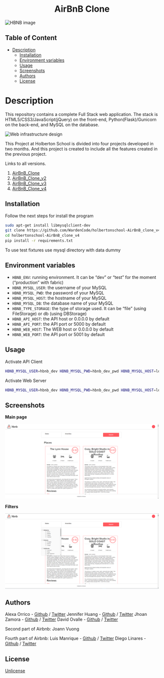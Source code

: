<div align="center">
<h1>AirBnB Clone</h1>
</div>

<img src="https://user-images.githubusercontent.com/68792144/141602345-7b71c4ea-a4dd-42d9-b706-7fc2c7b85ca5.png" alt="HBNB image"/>

## Table of Content
- [Description](#description)
  - [Installation](#installation)
  - [Environment variables](#environment-variables)
  - [Usage](#usage)
  - [Screenshots](#screenshots)
  - [Authors](#authors)
  - [License](#license)

# Description
This repository contains a complete Full Stack web application. The stack is HTML5/CSS3/JavaScript(jQuery) on the front-end, Python(Flask)/Gunicorn on the back-end, and MySQL on the database.

<img src="https://s3.eu-west-3.amazonaws.com/hbtn.intranet.project.files/concepts/74/hbnb_step5.png" alt="Web infrastructure design"/>

This Project at Holberton School is divided into four projects developed in two months. And this project is created to include all the features created in the previous project.

Links to all versions.

1. [AirBnB_Clone](https://github.com/WardenCode/AirBnB_clone)
2. [AirBnB_Clone_v2](https://github.com/WardenCode/AirBnB_clone_v2)
3. [AirBnB_Clone_v3](https://github.com/WardenCode/AirBnB_clone_v3)
4. [AirBnB_Clone_v4](https://github.com/WardenCode/AirBnB_clone_v4)

## Installation
Follow the next steps for install the program
```bash
sudo apt-get install libmysqlclient-dev
git clone https://github.com/WardenCode/holbertonschool-AirBnB_clone_v4.git
cd holbertonschool-AirBnB_clone_v4
pip install -r requirements.txt
```
To use test fixtures use mysql directory with data dummy

## Environment variables

- `HBNB_ENV`: running environment. It can be “dev” or “test” for the moment (“production” with fabric)
- `HBNB_MYSQL_USER`: the username of your MySQL
- `HBNB_MYSQL_PWD`: the password of your MySQL
- `HBNB_MYSQL_HOST`: the hostname of your MySQL
- `HBNB_MYSQL_DB`: the database name of your MySQL
- `HBNB_TYPE_STORAGE`: the type of storage used. It can be “file” (using FileStorage) or db (using DBStorage)
- `HBNB_API_HOST`: the API host or 0.0.0.0 by default
- `HBNB_API_PORT`: the API port or 5000 by default
- `HBNB_WEB_HOST`: The WEB host or 0.0.0.0 by default
- `HBNB_WEB_PORT`: the API port or 5001 by default

## Usage
Activate API Client
```bash
HBNB_MYSQL_USER=hbnb_dev HBNB_MYSQL_PWD=hbnb_dev_pwd HBNB_MYSQL_HOST=localhost HBNB_MYSQL_DB=hbnb_dev_db HBNB_TYPE_STORAGE=db python3 -m api.v1.app
```
Activate Web Server
```bash
HBNB_MYSQL_USER=hbnb_dev HBNB_MYSQL_PWD=hbnb_dev_pwd HBNB_MYSQL_HOST=localhost HBNB_MYSQL_DB=hbnb_dev_db HBNB_TYPE_STORAGE=db python3 -m web_dynamic.hbnb
```

## Screenshots

**Main page**

![](images/main_page.png)

**Filters**

![](images/filters.png)

## Authors
Alexa Orrico - [Github](https://github.com/alexaorrico) / [Twitter](https://twitter.com/alexa_orrico)
Jennifer Huang - [Github](https://github.com/jhuang10123) / [Twitter](https://twitter.com/earthtojhuang)
Jhoan Zamora - [Github](https://github.com/jzamora5) / [Twitter](https://twitter.com/JhoanZamora10)
David Ovalle - [Github](https://github.com/Nukemenonai) / [Twitter](https://twitter.com/disartDave)

Second part of Airbnb: Joann Vuong

Fourth part of Airbnb:
Luis Manrique - [Github](https://github.com/luismch158158) / [Twitter](https://twitter.com/LuisManriqueDev)
Diego Linares - [Github](https://github.com/WardenCode) / [Twitter](https://twitter.com/WardenCode)

## License
[Unlicense](https://unlicense.org)
